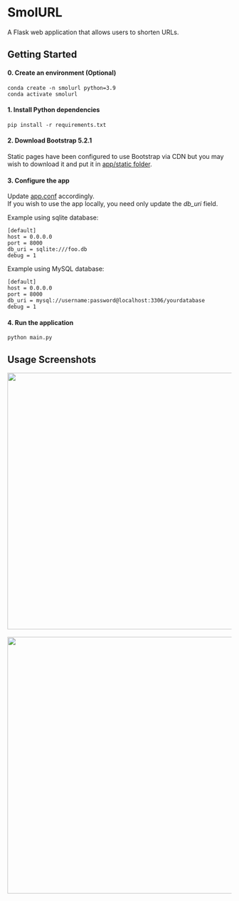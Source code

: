 # SmolURL

A Flask web application that allows users to shorten URLs.

## Getting Started

#### 0. Create an environment (Optional)
```
conda create -n smolurl python=3.9
conda activate smolurl
```

#### 1. Install Python dependencies
```
pip install -r requirements.txt
```

#### 2. Download Bootstrap 5.2.1
Static pages have been configured to use Bootstrap via CDN but you may wish to download it and put it in [app/static folder](app/static).

#### 3. Configure the app
Update [app.conf](app/app.conf) accordingly. <br>
If you wish to use the app locally, you need only update the <i>db_uri</i> field. <br>

Example using sqlite database:
```
[default]
host = 0.0.0.0
port = 8000
db_uri = sqlite:///foo.db
debug = 1
```
Example using MySQL database:
```
[default]
host = 0.0.0.0
port = 8000
db_uri = mysql://username:password@localhost:3306/yourdatabase
debug = 1
```

#### 4. Run the application

```
python main.py
```

## Usage Screenshots
<kbd>
  <img src="https://user-images.githubusercontent.com/15900094/189582245-9fdb4be2-c0c2-4065-8d5c-b9af33c23450.png" height="576" width="1024">
</kbd>
<br>
<br>
<kbd>
  <img src="https://user-images.githubusercontent.com/15900094/189582295-1d02dc03-a926-4fff-82e3-d57b61b969b8.png" height="576" width="1024">
</kbd>
